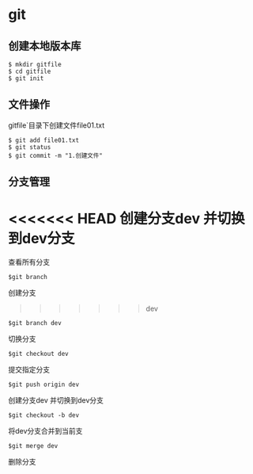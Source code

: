 # git

## 创建本地版本库

~~~shell
$ mkdir gitfile
$ cd gitfile
$ git init
~~~

## 文件操作

gitfile`目录下创建文件file01.txt

~~~shell
$ git add file01.txt
$ git status
$ git commit -m "1.创建文件"
~~~

## 分支管理

<<<<<<< HEAD
创建分支dev 并切换到dev分支
=======
查看所有分支

~~~shell
$git branch
~~~

创建分支
>>>>>>> dev

~~~shell
$git branch dev
~~~

切换分支

~~~shell
$git checkout dev
~~~

提交指定分支

~~~shell
$git push origin dev
~~~

创建分支dev 并切换到dev分支

~~~shell
$git checkout -b dev
~~~

将dev分支合并到当前支

~~~shell
$git merge dev
~~~

删除分支

